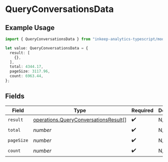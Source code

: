 # QueryConversationsData

## Example Usage

```typescript
import { QueryConversationsData } from "inkeep-analytics-typescript/models/operations";

let value: QueryConversationsData = {
  result: [
    {},
  ],
  total: 4344.17,
  pageSize: 3117.96,
  count: 6963.44,
};
```

## Fields

| Field                                                                                        | Type                                                                                         | Required                                                                                     | Description                                                                                  |
| -------------------------------------------------------------------------------------------- | -------------------------------------------------------------------------------------------- | -------------------------------------------------------------------------------------------- | -------------------------------------------------------------------------------------------- |
| `result`                                                                                     | [operations.QueryConversationsResult](../../models/operations/queryconversationsresult.md)[] | :heavy_check_mark:                                                                           | N/A                                                                                          |
| `total`                                                                                      | *number*                                                                                     | :heavy_check_mark:                                                                           | N/A                                                                                          |
| `pageSize`                                                                                   | *number*                                                                                     | :heavy_check_mark:                                                                           | N/A                                                                                          |
| `count`                                                                                      | *number*                                                                                     | :heavy_check_mark:                                                                           | N/A                                                                                          |